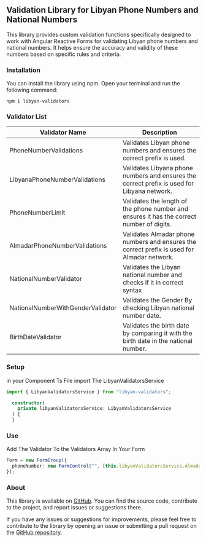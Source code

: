 ## Validation Library for Libyan Phone Numbers and National Numbers

This library provides custom validation functions specifically designed to work with Angular Reactive Forms for validating Libyan phone numbers and national numbers. It helps ensure the accuracy and validity of these numbers based on specific rules and criteria.

### Installation

You can install the library using npm. Open your terminal and run the following command:

```shell
npm i libyan-validators
```

### Validator List

| Validator Name                    | Description                                                                                 |
| --------------------------------- | ------------------------------------------------------------------------------------------- |
| PhoneNumberValidations            | Validates Libyan phone numbers and ensures the correct prefix is used.                      |
| LibyanaPhoneNumberValidations     | Validates Libyana phone numbers and ensures the correct prefix is used for Libyana network. |
| PhoneNumberLimit                  | Validates the length of the phone number and ensures it has the correct number of digits.   |
| AlmadarPhoneNumberValidations     | Validates Almadar phone numbers and ensures the correct prefix is used for Almadar network. |
| NationalNumberValidator           | Validates the Libyan national number and checks if it in correct syntax                     |
| NationalNumberWithGenderValidator | Validates the Gender By checking Libyan national number date.                               |
| BirthDateValidator                | Validates the birth date by comparing it with the birth date in the national number.        |

### Setup

in your Component Ts File import The LibyanValidatorsService

```typescript
import { LibyanValidatorsService } from "libyan-validators";
```

```typescript
  constructor(
    private libyanValidatorsService: LibyanValidatorsService
  ) {
  }
```

### Use

Add The Validator To the Validators Array In Your Form

```typescript
Form = new FormGroup({
  phoneNumber: new FormControl("", [this.libyanValidatorsService.AlmadarPhoneNumberValidations]),
});
```

### About

This library is available on [GitHub](https://github.com/ay-jamal/Libyan-Validators). You can find the source code, contribute to the project, and report issues or suggestions there.

If you have any issues or suggestions for improvements, please feel free to contribute to the library by opening an issue or submitting a pull request on the [GitHub repository](https://github.com/ay-jamal/Libyan-Validators).
